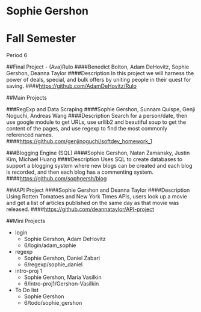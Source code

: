 Sophie Gershon
=============
# Fall Semester
Period 6

##Final Project - (Ava)Rulo
####Benedict Bolton, Adam DeHovitz, Sophie Gershon, Deanna Taylor
####Description
In this project we will harness the power of deals, special, and bulk offers by uniting people in their quest for saving.
####https://github.com/AdamDeHovitz/Rulo

##Main Projects 

###RegExp and Data Scraping 
####Sophie Gershon, Sunnam Quispe, Genji Noguchi, Andreas Wang
####Description
Search for a person/date, then use google module to get URLs, use urllib2 and beautiful soup to get the content of the pages, and use regexp to find the most commonly referenced names.  
####https://github.com/genjinoguchi/softdev_homework_1

###Blogging Engine (SQL) 
####Sophie Gershon, Natan Zamansky, Justin Kim, Michael Huang
####Description
Uses SQL to create databases to support a blogging system where new blogs can be created and each blog is recorded, and then each blog has a commenting system. 
####https://github.com/sophgersh/blog

###API Project
####Sophie Gershon and Deanna Taylor
####Description
Using Rotten Tomatoes and New York Times APIs, users look up a movie
and get a list of articles published on the same day as that movie
was released.
####https://github.com/deannataylor/API-project


##Mini Projects 

* login
	* Sophie Gershon, Adam DeHovitz
	* 6/login/adam_sophie
* regexp
	* Sophie Gershon, Daniel Zabari
	* 6/regexp/sophie_daniel
* intro-proj 1
	* Sophie Gershon, Maria Vasilkin 
	* 6/intro-proj1/Gershon-Vasilkin
* To Do list
	* Sophie Gershon
	* 6/todo/sophie_gershon


